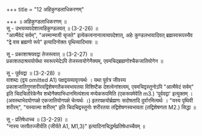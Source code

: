 +++
title = "12 अहिकुण्डलाधिकरणम्"

+++
॥ अहिकुण्डलाधिकरणम् ॥  
सू - उभयव्यपदेशात्वहिकुण्डलवत् ॥ (3-2-26) ॥   
"आत्मैवेदं सर्वम्", "अस्मान्मायी सृजते" इत्येकत्वनानात्वव्यपदेशात्, अहेः कुण्डलभावादिवत् ब्रह्मस्वरूपस्यैव "द्वे वाव ब्रह्मणो रूपे" इत्यादिनोक्तः पृथिव्यादिभावः ॥

सू - प्रकाशाश्रयवद्वा तेजस्त्वात् ॥ (3-2-27) ॥  
प्रकाशतदाश्रययोर्यथा स्वरूपभेदेऽपि तेजस्त्वयोगेनैक्यम्, एवमचिद्ब्रह्मणोश्चैकजातियोगेन ॥

सू - पूर्ववद्वा ॥ (3-2-28) ॥   
वाशब्दः (द्वय omitted A1) पक्षद्वयव्यावृत्त्यर्थः । यथा पूर्वत्र जीवस्य प्रकाशजातिगुणशरीरवद्विशेषणतैकस्वभावतया विशिष्टैक देशत्वेनांशत्वम्, एवमचिद्वस्तुनोऽपि "आत्मैवेदं सर्वम्" इति चिदचितोरेकेनैव शब्देनैक्याभिधानमित्यंशत्व मप्येकरूपमिति (एकरूपमेवेति m3.) 'पूर्ववद्वा' इत्युक्तम् । (अवस्थाभेदयोगपक्षे एकजातियोगपक्षे चेत्यर्थः ।) इतरपक्षयोर्ब्रह्मणः सदोषतादि दुर्वारमित्यर्थः । "यस्य पृथिवी शरीरम्", "यस्यात्मा शरीरम्" इति चिदचिद्वस्तुनोः शरीरतया तद्विशेषणस्वभावता (तद्विशेषणता M2.) सिद्धा ॥

सू - प्रतिषेधाच्च ॥ (3-2-29) ॥   
"नास्य जरयैतज्जीर्यति (जीर्यते A1, M1,3)" इत्यादिनाचिद्धर्मप्रतिषेधाच्चैवम् ॥